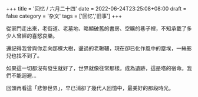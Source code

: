 +++
title = '回忆 / 六月二十四'
date = 2022-06-24T23:25:08+08:00
draft = false
category = '杂文'
tags = ['回忆','旧事']
+++

從家門走出來，老街道、老墓地、略顯破舊的書房、空曠的巷子裡，不知承載了多少人曾經的喜怒哀樂。

還記得我曾與你走向那棵大樹，盪過的老鞦韆，現在卻已化作風中的塵埃，一絲影兒也找不到了。

如果這一切都沒有發生就好了，世界就像往常那樣。成為遺跡，這是塔的宿命。我們不能迴避…

回頭再看這「悲慘世界」，早已消卻了幾代人回憶中，最美好的那段時光。